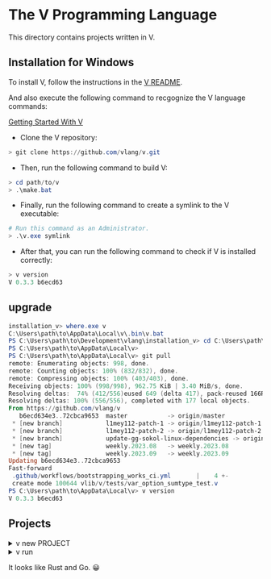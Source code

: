 # The V Programming Language

This directory contains projects written in V.

## Installation for Windows

To install V, follow the instructions in the [V README](https://github.com/vlang/v#installing-v-from-source).

And also execute the following command to recgognize the V language commands:

[Getting Started With V](https://blog.vlang.io/getting-started-with-v/)

- Clone the V repository:

``` PowerShell
> git clone https://github.com/vlang/v.git
```

- Then, run the following command to build V:

``` PowerShell
> cd path/to/v
> .\make.bat
```

- Finally, run the following command to create a symlink to the V executable:

``` PowerShell
# Run this command as an Administrator.
> .\v.exe symlink
```

- After that, you can run the following command to check if V is installed correctly:

``` PowerShell
> v version
V 0.3.3 b6ecd63
```

## upgrade

``` PowerShell
installation_v> where.exe v
C:\Users\path\to\AppData\Local\v\.bin\v.bat
PS C:\Users\path\to\Development\vlang\installation_v> cd C:\Users\path\to\AppData\Local\v
PS C:\Users\path\to\AppData\Local\v>
PS C:\Users\path\to\AppData\Local\v> git pull
remote: Enumerating objects: 998, done.
remote: Counting objects: 100% (832/832), done.
remote: Compressing objects: 100% (403/403), done.
Receiving objects: 100% (998/998), 962.75 KiB | 3.40 MiB/s, done.
Resolving deltas:  74% (412/556)eused 649 (delta 417), pack-reused 166Resolving deltas:  32% (178/556)
Resolving deltas: 100% (556/556), completed with 177 local objects.
From https://github.com/vlang/v
   b6ecd634e3..72cbca9653  master           -> origin/master
 * [new branch]            l1mey112-patch-1 -> origin/l1mey112-patch-1
 * [new branch]            l1mey112-patch-2 -> origin/l1mey112-patch-2
 * [new branch]            update-gg-sokol-linux-dependencies -> origin/update-gg-sokol-linux-dependencies
 * [new tag]               weekly.2023.08   -> weekly.2023.08
 * [new tag]               weekly.2023.09   -> weekly.2023.09
Updating b6ecd634e3..72cbca9653
Fast-forward
 .github/workflows/bootstrapping_works_ci.yml       |    4 +-
 create mode 100644 vlib/v/tests/var_option_sumtype_test.v
PS C:\Users\path\to\AppData\Local\v> v version
V 0.3.3 b6ecd63
```

## Projects

<details>
<summary>v new PROJECT</summary>

``` PowerShell
> v new hello_vlang
Input your project description: Input your project version: (0.0.0)
Input your project license: (MIT)
Initialising ...
Complete!
```

``` PowerShell
> cd hello_vlang
> ls

    Directory: C:\Users\path\to\Development\vlang\v_projects\hello_vlang

Mode                 LastWriteTime         Length Name
----                 -------------         ------ ----
d----          2023/02/07    22:30                src
-a---          2023/02/07    22:30            139 .editorconfig
-a---          2023/02/07    22:30            148 .gitattributes
-a---          2023/02/07    22:30            246 .gitignore
-a---          2023/02/07    22:30            106 v.mod
```

</details>

<details>
<summary>v run</summary>

``` PowerShell
> v run .\src\main.v
Hello from v lang!
```

</details>

It looks like Rust and Go. 😀
